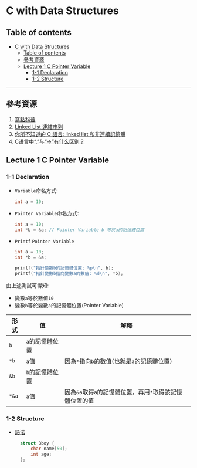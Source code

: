 # C with Data Structures

## Table of contents
- [C with Data Structures](#c-with-data-structures)
  - [Table of contents](#table-of-contents)
  - [參考資源](#參考資源)
  - [Lecture 1 C Pointer Variable](#lecture-1-c-pointer-variable)
    - [1-1 Declaration](#1-1-declaration)
    - [1-2 Structure](#1-2-structure)

---

## 參考資源
1. [寫點科普](https://kopu.chat/c%E8%AA%9E%E8%A8%80-%E8%B6%85%E5%A5%BD%E6%87%82%E7%9A%84%E6%8C%87%E6%A8%99%EF%BC%8C%E5%88%9D%E5%AD%B8%E8%80%85%E8%AB%8B%E9%80%B2%EF%BD%9E/)
2. [Linked List 連結串列](https://codimd.mcl.math.ncu.edu.tw/s/B1rd5-sM4)
3. [你所不知道的 C 語言: linked list 和非連續記憶體](https://hackmd.io/@sysprog/c-linked-list)
4. [C语言中“.”与“->”有什么区别？](https://farseerfc.me/dot-and-arrow-in-c.html)

## Lecture 1 C Pointer Variable

### 1-1 Declaration

* `Variable`命名方式:
    ```c
    int a = 10;
    ```
* `Pointer Variable`命名方式:
    ```c
    int a = 10;
    int *b = &a; // Pointer Variable b 等於a的記憶體位置
    ```
* `Printf` `Pointer Variable`
    ```c
    int a = 10;
    int *b = &a;

    printf("指針變數b的記憶體位置: %p\n", b);
    printf("指針變數b指向變數a的數值: %d\n", *b);
    ```

由上述測試可得知:
* 變數`a`等於數值`10`
* 變數`b`等於變數`a`的記憶體位置(Pointer Variable)

|形式|值|解釋|
|-|-|-|
|`b`|`a`的記憶體位置||
|`*b`|`a`值|因為`*`指向`b`的數值(也就是`a`的記憶體位置)|
|`&b`|`b`的記憶體位置||
|`*&a`|`a`值|因為`&a`取得`a`的記憶體位置，再用`*`取得該記憶體位置的值|

### 1-2 Structure

* [語法](lecture1/1-2.c)
  ```c
    struct Bboy {
        char name[50];
        int age;
    };
  ```
